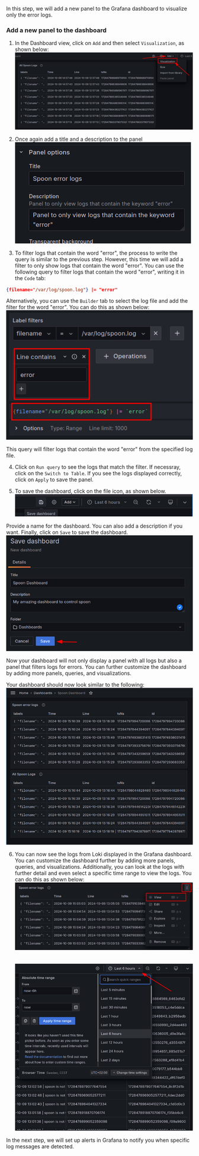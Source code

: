 In this step, we will add a new panel to the Grafana dashboard to visualize only the error logs. 

### Add a new panel to the dashboard

1. In the Dashboard view, click on `Add` and then select `Visualization`, as shown below:
   ![](../assets/add-new-visualization.png)

2. Once again add a title and a description to the panel
   ![](../assets/spoon-error-logs.png)

3. To filter logs that contain the word "error", the process to write the query is similar to the previous step. However, this time we will add a filter to only show logs that contain the word "error". You can use the following query to filter logs that contain the word "error", writing it in the `Code` tab:
```json
{filename="/var/log/spoon.log"} |= "error"
```

Alternatively, you can use the `Builder` tab to select the log file and add the filter for the word "error". You can do this as shown below:
   ![](../assets/query-builder-error.png)

This query will filter logs that contain the word "error" from the specified log file.

4. Click on `Run query` to see the logs that match the filter. If necessray, click on the `Switch to Table`. If you see the logs displayed correctly, click on `Apply` to save the panel.

5. To save the dashboard, click on the file icon, as shown below. 
   ![](../assets/save-dashboard.png)

Provide a name for the dashboard. You can also add a description if you want. Finally, click on `Save` to save the dashboard.
   ![](../assets/save-dashboard-button.png)

Now your dashboard will not only display a panel with all logs but also a panel that filters logs for errors. You can further customize the dashboard by adding more panels, queries, and visualizations. 

Your dashboard should now look similar to the following:
   ![](../assets/dashboard-tables.png)

6. You can now see the logs from Loki displayed in the Grafana dashboard. You can customize the dashboard further by adding more panels, queries, and visualizations. Additionally, you can look at the logs with further detail and even select a specific time range to view the logs. You can do this as shown below:
    ![](../assets/view.png)
    <br>
    <br>
    <br>
    ![](../assets/select-time-range.png)

In the next step, we will set up alerts in Grafana to notify you when specific log messages are detected.

